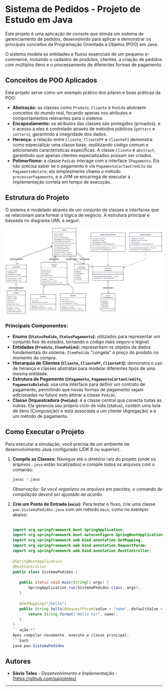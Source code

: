 # Sistema de Pedidos - Projeto de Estudo em Java

Este projeto é uma aplicação de console que simula um sistema de gerenciamento de pedidos, desenvolvido para aplicar e demonstrar os principais conceitos da Programação Orientada a Objetos (POO) em Java.

O sistema modela as entidades e fluxos essenciais de um pequeno e-commerce, incluindo o cadastro de produtos, clientes, a criação de pedidos com múltiplos itens e o processamento de diferentes formas de pagamento.

## Conceitos de POO Aplicados

Este projeto serve como um exemplo prático dos pilares e boas práticas da POO:

*   **Abstração:** as classes como `Produto`, `Cliente` e `Pedido` abstraem conceitos do mundo real, focando apenas nos atributos e comportamentos relevantes para o sistema.
*   **Encapsulamento:** os atributos das classes são protegidos (privados), e o acesso a eles é controlado através de métodos públicos (`getters` e `setters`), garantindo a integridade dos dados.
*   **Herança:** a relação entre `Cliente`, `ClientePF` e `ClientePJ` demonstra como especializar uma classe base, reutilizando código comum e adicionando características específicas. A classe `Cliente` é `abstract`, garantindo que apenas clientes especializados possam ser criados.
*   **Polimorfismo:** a classe `Pedido` interage com a interface `IPagamento`. Ela não precisa saber se o pagamento é via `PagamentoCartaoCredito` ou `PagamentoBoleto`; ela simplesmente chama o método `processarPagamento`, e a JVM se encarrega de executar a implementação correta em tempo de execução.

## Estrutura do Projeto

O sistema é modelado através de um conjunto de classes e interfaces que se relacionam para formar a lógica de negócio. A estrutura principal é baseada no diagrama UML a seguir:

![Diagrama UML do Projeto](diagrama-uml.png)

### Principais Componentes:

*   **Enums (`StatusPedido`, `StatusPagamento`):** utilizados para representar um conjunto fixo de estados, tornando o código mais seguro e legível.
*   **Entidades (`Produto`, `ItemPedido`):** representam os objetos de dados fundamentais do sistema. `ItemPedido` "congela" o preço do produto no momento da compra.
*   **Hierarquia de Clientes (`Cliente`, `ClientePF`, `ClientePJ`):** demonstra o uso de herança e classes abstratas para modelar diferentes tipos de uma mesma entidade.
*   **Estrutura de Pagamento (`IPagamento`, `PagamentoCartaoCredito`, `PagamentoBoleto`):** usa uma interface para definir um contrato de pagamento, permitindo que novas formas de pagamento sejam adicionadas no futuro sem alterar a classe `Pedido`.
*   **Classe Orquestradora (`Pedido`):** é a classe central que conecta todas as outras. Ela gerencia seu próprio ciclo de vida (status), contém uma lista de itens (Composição) e está associada a um cliente (Agregação) e a um método de pagamento.

## Como Executar o Projeto

Para executar a simulação, você precisa de um ambiente de desenvolvimento Java configurado (JDK 8 ou superior).

1.  **Compile as Classes:**
    Navegue até o diretório raiz do projeto (onde os arquivos `.java` estão localizados) e compile todos os arquivos com o comando:
    ```bash
    javac *.java
    ```
    *Observação: Se você organizou os arquivos em pacotes, o comando de compilação deverá ser ajustado de acordo.*

2. **Crie um Ponto de Entrada (`main`):**
    Para testar o fluxo, crie uma classe `poo.SistemaPedidos.java` com um método `main`, como no exemplo abaixo:

     ```java

    import org.springframework.boot.SpringApplication;
    import org.springframework.boot.autoconfigure.SpringBootApplication;
    import org.springframework.web.bind.annotation.GetMapping;
    import org.springframework.web.bind.annotation.RequestParam;
    import org.springframework.web.bind.annotation.RestController;
    
    @SpringBootApplication
    @RestController
    public class SistemaPedidos {
    
        public static void main(String[] args) {
            SpringApplication.run(SistemaPedidos.class, args);
        }
    
        @GetMapping("/hello")
        public String hello(@RequestParam(value = "name", defaultValue = "World") String name) {
            return String.format("Hello %s!", name);
        }
    }
    ```ação:**
    Após compilar novamente, execute a classe principal:
    ```bash
    java poo.SistemaPedidos
    ```

## Autores

*   **Sávio Teles** - *Desenvolvimento e Implementação* - [https://github.com/savioteles]

---
